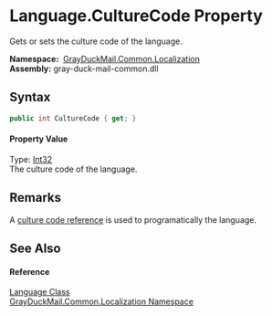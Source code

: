 Language.CultureCode Property
=============================
Gets or sets the culture code of the language.

  **Namespace:**  [GrayDuckMail.Common.Localization][1]  
  **Assembly:** gray-duck-mail-common.dll

Syntax
------

```csharp
public int CultureCode { get; }
```

#### Property Value
Type: [Int32][2]  
 The culture code of the language. 

Remarks
-------
 A [culture code reference][3] is used to programatically the language. 

See Also
--------

#### Reference
[Language Class][4]  
[GrayDuckMail.Common.Localization Namespace][1]  

[1]: ../README.md
[2]: https://docs.microsoft.com/dotnet/api/system.int32
[3]: https://en.wikipedia.org/wiki/List_of_ISO_639-1_codes
[4]: README.md